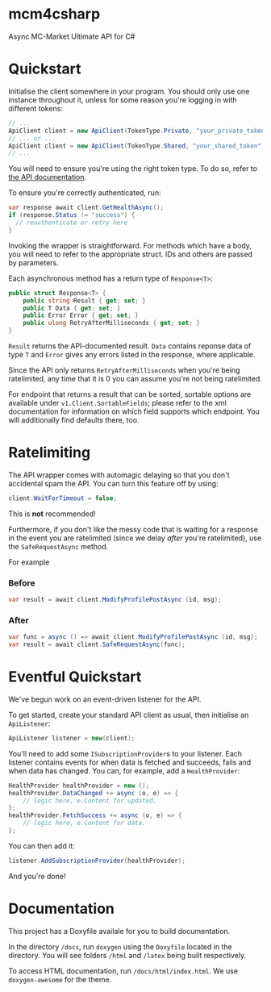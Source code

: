 # mcm4csharp
Async MC-Market Ultimate API for C#

# Quickstart
Initialise the client somewhere in your program. You should only use one instance throughout it, unless for some reason you're logging in with different tokens:
```cs
// ...
ApiClient client = new ApiClient(TokenType.Private, "your_private_token");
// ... or ...
ApiClient client = new ApiClient(TokenType.Shared, "your_shared_token");
// ...
```
You will need to ensure you're using the right token type. To do so, refer to [the API documentation](https://www.mc-market.org/wiki/v1-endpoints/).

To ensure you're correctly authenticated, run:
```cs
var response await client.GetHealthAsync();
if (response.Status != "success") {
  // reauthenticate or retry here
}
```

Invoking the wrapper is straightforward. For methods which have a body, you will need to refer to the appropriate struct. IDs and others are passed by parameters.

Each asynchronous method has a return type of `Response<T>`:
```cs
public struct Response<T> {
	public string Result { get; set; }
	public T Data { get; set; }
	public Error Error { get; set; }
	public ulong RetryAfterMilliseconds { get; set; }
}
```
`Result` returns the API-documented result. `Data` contains reponse data of type `T` and `Error` gives any errors listed in the response, where applicable.

Since the API only returns `RetryAfterMilliseconds` when you're being ratelimited, any time that it is 0 you can assume you're not being ratelimited.

For endpoint that returns a result that can be sorted, sortable options are available under `v1.Client.SortableFields`; 
please refer to the xml documentation for information on which field supports which endpoint. You will additionally find defaults there, too.

# Ratelimiting
The API wrapper comes with automagic delaying so that you don't accidental spam the API. You can turn this feature off by using:
```cs
client.WaitForTimeout = false;
```
This is **not** recommended! 

Furthermore, if you don't like the messy code that is waiting for a response in the event you are ratelimited (since we delay *after* you're ratelimited), use the `SafeRequestAsync` method.

For example
### Before
```cs
var result = await client.ModifyProfilePostAsync (id, msg);
```
### After
```cs			
var func = async () => await client.ModifyProfilePostAsync (id, msg);
var result = await client.SafeRequestAsync(func);
```

# Eventful Quickstart
We've begun work on an event-driven listener for the API.

To get started, create your standard API client as usual, then initialise an `ApiListener`:
```cs
ApiListener listener = new(client);
```

You'll need to add some `ISubscriptionProvider`s to your listener. Each listener contains events for when data is fetched and succeeds, fails and when data has changed. You can, for example, add a `HealthProvider`:
```cs
HealthProvider healthProvider = new ();
healthProvider.DataChanged += async (o, e) => {
	// logic here, e.Content for updated.
};
healthProvider.FetchSuccess += async (o, e) => {
	// logic here, e.Content for data.
};
```

You can then add it:
```cs
listener.AddSubscriptionProvider(healthProvider);
```

And you're done!

# Documentation
This project has a Doxyfile availale for you to build documentation.

In the directory `/docs`, run `doxygen` using the `Doxyfile` located in the directory. You will see folders `/html` and `/latex` being built respectively.

To access HTML documentation, run `/docs/html/index.html`. We use `doxygen-awesome` for the theme.
